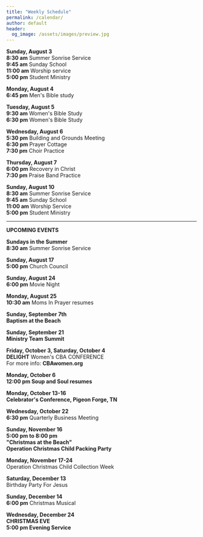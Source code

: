 ```yaml
---
title: "Weekly Schedule"
permalink: /calendar/
author: default
header:
  og_image: /assets/images/preview.jpg
---
```


<!--
**Example Day**
[10:00 am] Two Spaces At The End Of The Line ->
--
 title: "Weekly Schedule"
permalink: /calendar/
author: default
header:
  og_image: /assets/images/preview.jpg
---

<!--
**Example Day**
[10:00 am] Two Spaces At The End Of The Line ->
-->


  

**Sunday, August 3**  
**8:30 am** Summer Sonrise Service  
**9:45 am** Sunday School  
**11:00 am** Worship service  
**5:00 pm** Student Ministry


**Monday, August 4**  
**6:45 pm** Men's Bible study  

**Tuesday, August 5**  
**9:30 am** Women's Bible Study  
**6:30 pm** Women's Bible Study  

**Wednesday, August 6**  
**5:30 pm** Building and Grounds Meeting  
**6:30 pm** Prayer Cottage  
**7:30 pm** Choir Practice  

  **Thursday, August 7**  
  **6:00 pm** Recovery in Christ  
  **7:30 pm** Praise Band Practice  

  **Sunday, August 10**  
  **8:30 am** Summer Sonrise Service  
  **9:45 am** Sunday School  
  **11:00 am** Worship Service  
  **5:00 pm** Student Ministry  
  

   
  





<hr>  

  **UPCOMING EVENTS** 


 
**Sundays in the Summer**   
**8:30 am** Summer Sonrise Service  

  
 **Sunday, August 17**  
 **5:00 pm** Church Council

  **Sunday, August 24**  
  **6:00 pm** Movie Night  

  **Monday, August 25**  
  **10:30 am** Moms In Prayer resumes  

  **Sunday, September 7th**  
  **Baptism at the Beach**  
  

  **Sunday, September 21**  
  **Ministry Team Summit**  

  **Friday, October 3, Saturday, October 4**  
  **DELIGHT** Women's CBA CONFERENCE  
  For more info: **CBAwomen.org**

  **Monday, October 6**  
  **12:00 pm Soup and Soul resumes**

  **Monday, October 13-16**  
  **Celebrator's Conference, Pigeon Forge, TN**

  **Wednesday, October 22**  
  **6:30 pm** Quarterly Business Meeting  

  **Sunday, November 16**  
  **5:00 pm to 8:00 pm**  
  **"Christmas at the Beach"**  
  **Operation Christmas Child Packing Party**  

  **Monday, November 17-24**  
  Operation Christmas Child Collection Week  

  **Saturday, December 13**  
  Birthday Party For Jesus  

  **Sunday, December 14**  
  **6:00 pm** Christmas Musical  

  **Wednesday, December 24**  
  **CHRISTMAS EVE**  
  **5:00 pm Evening Service**

    

    



<!--





<!--

# Special Events

**Movie Night**
"The Jesus Revolution"
Sunday, June 23 at 6:00 pm
_Free admission, popcorn, and drinks_

![Jesus Revolution](/assets/images/jesus_revolution.png)

-->
